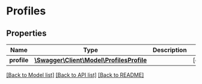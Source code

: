 # Profiles

## Properties
Name | Type | Description | Notes
------------ | ------------- | ------------- | -------------
**profile** | [**\Swagger\Client\Model\ProfilesProfile**](ProfilesProfile.md) |  | [optional] 

[[Back to Model list]](../README.md#documentation-for-models) [[Back to API list]](../README.md#documentation-for-api-endpoints) [[Back to README]](../README.md)


